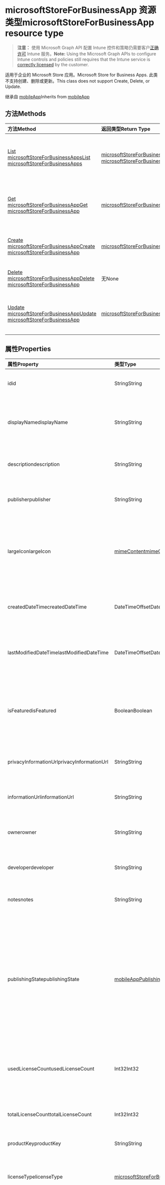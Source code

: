 # <a name="microsoftstoreforbusinessapp-resource-type"></a><span data-ttu-id="8165b-101">microsoftStoreForBusinessApp 资源类型</span><span class="sxs-lookup"><span data-stu-id="8165b-101">microsoftStoreForBusinessApp resource type</span></span>

> <span data-ttu-id="8165b-102">**注意：** 使用 Microsoft Graph API 配置 Intune 控件和策略仍需要客户[正确许可](https://go.microsoft.com/fwlink/?linkid=839381) Intune 服务。</span><span class="sxs-lookup"><span data-stu-id="8165b-102">**Note:** Using the Microsoft Graph APIs to configure Intune controls and policies still requires that the Intune service is [correctly licensed](https://go.microsoft.com/fwlink/?linkid=839381) by the customer.</span></span>

<span data-ttu-id="8165b-103">适用于企业的 Microsoft Store 应用。</span><span class="sxs-lookup"><span data-stu-id="8165b-103">Microsoft Store for Business Apps.</span></span> <span data-ttu-id="8165b-104">此类不支持创建、删除或更新。</span><span class="sxs-lookup"><span data-stu-id="8165b-104">This class does not support Create, Delete, or Update.</span></span>

<span data-ttu-id="8165b-105">继承自 [mobileApp](../resources/intune_apps_mobileapp.md)</span><span class="sxs-lookup"><span data-stu-id="8165b-105">Inherits from [mobileApp](../resources/intune_apps_mobileapp.md)</span></span>

## <a name="methods"></a><span data-ttu-id="8165b-106">方法</span><span class="sxs-lookup"><span data-stu-id="8165b-106">Methods</span></span>
|<span data-ttu-id="8165b-107">方法</span><span class="sxs-lookup"><span data-stu-id="8165b-107">Method</span></span>|<span data-ttu-id="8165b-108">返回类型</span><span class="sxs-lookup"><span data-stu-id="8165b-108">Return Type</span></span>|<span data-ttu-id="8165b-109">说明</span><span class="sxs-lookup"><span data-stu-id="8165b-109">Description</span></span>|
|:---|:---|:---|
|[<span data-ttu-id="8165b-110">List microsoftStoreForBusinessApps</span><span class="sxs-lookup"><span data-stu-id="8165b-110">List microsoftStoreForBusinessApps</span></span>](../api/intune_apps_microsoftstoreforbusinessapp_list.md)|<span data-ttu-id="8165b-111">[microsoftStoreForBusinessApp](../resources/intune_apps_microsoftstoreforbusinessapp.md) 集合</span><span class="sxs-lookup"><span data-stu-id="8165b-111">[microsoftStoreForBusinessApp](../resources/intune_apps_microsoftstoreforbusinessapp.md) collection</span></span>|<span data-ttu-id="8165b-112">列出 [microsoftStoreForBusinessApp](../resources/intune_apps_microsoftstoreforbusinessapp.md) 对象的属性和关系。</span><span class="sxs-lookup"><span data-stu-id="8165b-112">List properties and relationships of the [microsoftStoreForBusinessApp](../resources/intune_apps_microsoftstoreforbusinessapp.md) objects.</span></span>|
|[<span data-ttu-id="8165b-113">Get microsoftStoreForBusinessApp</span><span class="sxs-lookup"><span data-stu-id="8165b-113">Get microsoftStoreForBusinessApp</span></span>](../api/intune_apps_microsoftstoreforbusinessapp_get.md)|[<span data-ttu-id="8165b-114">microsoftStoreForBusinessApp</span><span class="sxs-lookup"><span data-stu-id="8165b-114">microsoftStoreForBusinessApp</span></span>](../resources/intune_apps_microsoftstoreforbusinessapp.md)|<span data-ttu-id="8165b-115">读取 [microsoftStoreForBusinessApp](../resources/intune_apps_microsoftstoreforbusinessapp.md) 对象的属性和关系。</span><span class="sxs-lookup"><span data-stu-id="8165b-115">Read properties and relationships of the [microsoftStoreForBusinessApp](../resources/intune_apps_microsoftstoreforbusinessapp.md) object.</span></span>|
|[<span data-ttu-id="8165b-116">Create microsoftStoreForBusinessApp</span><span class="sxs-lookup"><span data-stu-id="8165b-116">Create microsoftStoreForBusinessApp</span></span>](../api/intune_apps_microsoftstoreforbusinessapp_create.md)|[<span data-ttu-id="8165b-117">microsoftStoreForBusinessApp</span><span class="sxs-lookup"><span data-stu-id="8165b-117">microsoftStoreForBusinessApp</span></span>](../resources/intune_apps_microsoftstoreforbusinessapp.md)|<span data-ttu-id="8165b-118">创建新的 [microsoftStoreForBusinessApp](../resources/intune_apps_microsoftstoreforbusinessapp.md) 对象。</span><span class="sxs-lookup"><span data-stu-id="8165b-118">Create a new [microsoftStoreForBusinessApp](../resources/intune_apps_microsoftstoreforbusinessapp.md) object.</span></span>|
|[<span data-ttu-id="8165b-119">Delete microsoftStoreForBusinessApp</span><span class="sxs-lookup"><span data-stu-id="8165b-119">Delete microsoftStoreForBusinessApp</span></span>](../api/intune_apps_microsoftstoreforbusinessapp_delete.md)|<span data-ttu-id="8165b-120">无</span><span class="sxs-lookup"><span data-stu-id="8165b-120">None</span></span>|<span data-ttu-id="8165b-121">删除 [microsoftStoreForBusinessApp](../resources/intune_apps_microsoftstoreforbusinessapp.md)。</span><span class="sxs-lookup"><span data-stu-id="8165b-121">Deletes a [microsoftStoreForBusinessApp](../resources/intune_apps_microsoftstoreforbusinessapp.md).</span></span>|
|[<span data-ttu-id="8165b-122">Update microsoftStoreForBusinessApp</span><span class="sxs-lookup"><span data-stu-id="8165b-122">Update microsoftStoreForBusinessApp</span></span>](../api/intune_apps_microsoftstoreforbusinessapp_update.md)|[<span data-ttu-id="8165b-123">microsoftStoreForBusinessApp</span><span class="sxs-lookup"><span data-stu-id="8165b-123">microsoftStoreForBusinessApp</span></span>](../resources/intune_apps_microsoftstoreforbusinessapp.md)|<span data-ttu-id="8165b-124">更新 [microsoftStoreForBusinessApp](../resources/intune_apps_microsoftstoreforbusinessapp.md) 对象的属性。</span><span class="sxs-lookup"><span data-stu-id="8165b-124">Update the properties of a [microsoftStoreForBusinessApp](../resources/intune_apps_microsoftstoreforbusinessapp.md) object.</span></span>|

## <a name="properties"></a><span data-ttu-id="8165b-125">属性</span><span class="sxs-lookup"><span data-stu-id="8165b-125">Properties</span></span>
|<span data-ttu-id="8165b-126">属性</span><span class="sxs-lookup"><span data-stu-id="8165b-126">Property</span></span>|<span data-ttu-id="8165b-127">类型</span><span class="sxs-lookup"><span data-stu-id="8165b-127">Type</span></span>|<span data-ttu-id="8165b-128">说明</span><span class="sxs-lookup"><span data-stu-id="8165b-128">Description</span></span>|
|:---|:---|:---|
|<span data-ttu-id="8165b-129">id</span><span class="sxs-lookup"><span data-stu-id="8165b-129">id</span></span>|<span data-ttu-id="8165b-130">String</span><span class="sxs-lookup"><span data-stu-id="8165b-130">String</span></span>|<span data-ttu-id="8165b-131">实体的键。</span><span class="sxs-lookup"><span data-stu-id="8165b-131">Key of the entity.</span></span> <span data-ttu-id="8165b-132">继承自 [mobileApp](../resources/intune_apps_mobileapp.md)</span><span class="sxs-lookup"><span data-stu-id="8165b-132">Inherited from [mobileApp](../resources/intune_apps_mobileapp.md)</span></span>|
|<span data-ttu-id="8165b-133">displayName</span><span class="sxs-lookup"><span data-stu-id="8165b-133">displayName</span></span>|<span data-ttu-id="8165b-134">String</span><span class="sxs-lookup"><span data-stu-id="8165b-134">String</span></span>|<span data-ttu-id="8165b-135">管理员提供或导入的应用标题。</span><span class="sxs-lookup"><span data-stu-id="8165b-135">The admin provided or imported title of the app.</span></span> <span data-ttu-id="8165b-136">继承自 [mobileApp](../resources/intune_apps_mobileapp.md)</span><span class="sxs-lookup"><span data-stu-id="8165b-136">Inherited from [mobileApp](../resources/intune_apps_mobileapp.md)</span></span>|
|<span data-ttu-id="8165b-137">description</span><span class="sxs-lookup"><span data-stu-id="8165b-137">description</span></span>|<span data-ttu-id="8165b-138">String</span><span class="sxs-lookup"><span data-stu-id="8165b-138">String</span></span>|<span data-ttu-id="8165b-139">应用的说明。</span><span class="sxs-lookup"><span data-stu-id="8165b-139">The description of the app.</span></span> <span data-ttu-id="8165b-140">继承自 [mobileApp](../resources/intune_apps_mobileapp.md)</span><span class="sxs-lookup"><span data-stu-id="8165b-140">Inherited from [mobileApp](../resources/intune_apps_mobileapp.md)</span></span>|
|<span data-ttu-id="8165b-141">publisher</span><span class="sxs-lookup"><span data-stu-id="8165b-141">publisher</span></span>|<span data-ttu-id="8165b-142">String</span><span class="sxs-lookup"><span data-stu-id="8165b-142">String</span></span>|<span data-ttu-id="8165b-143">应用的发布者。</span><span class="sxs-lookup"><span data-stu-id="8165b-143">The publisher of the app.</span></span> <span data-ttu-id="8165b-144">继承自 [mobileApp](../resources/intune_apps_mobileapp.md)</span><span class="sxs-lookup"><span data-stu-id="8165b-144">Inherited from [mobileApp](../resources/intune_apps_mobileapp.md)</span></span>|
|<span data-ttu-id="8165b-145">largeIcon</span><span class="sxs-lookup"><span data-stu-id="8165b-145">largeIcon</span></span>|[<span data-ttu-id="8165b-146">mimeContent</span><span class="sxs-lookup"><span data-stu-id="8165b-146">mimeContent</span></span>](../resources/intune_shared_mimecontent.md)|<span data-ttu-id="8165b-147">要显示在应用详细信息中并用于图标上传的大图标。</span><span class="sxs-lookup"><span data-stu-id="8165b-147">The large icon, to be displayed in the app details and used for upload of the icon.</span></span> <span data-ttu-id="8165b-148">继承自 [mobileApp](../resources/intune_apps_mobileapp.md)</span><span class="sxs-lookup"><span data-stu-id="8165b-148">Inherited from [mobileApp](../resources/intune_apps_mobileapp.md)</span></span>|
|<span data-ttu-id="8165b-149">createdDateTime</span><span class="sxs-lookup"><span data-stu-id="8165b-149">createdDateTime</span></span>|<span data-ttu-id="8165b-150">DateTimeOffset</span><span class="sxs-lookup"><span data-stu-id="8165b-150">DateTimeOffset</span></span>|<span data-ttu-id="8165b-151">创建应用的日期和时间。</span><span class="sxs-lookup"><span data-stu-id="8165b-151">The date and time the app was created.</span></span> <span data-ttu-id="8165b-152">继承自 [mobileApp](../resources/intune_apps_mobileapp.md)</span><span class="sxs-lookup"><span data-stu-id="8165b-152">Inherited from [mobileApp](../resources/intune_apps_mobileapp.md)</span></span>|
|<span data-ttu-id="8165b-153">lastModifiedDateTime</span><span class="sxs-lookup"><span data-stu-id="8165b-153">lastModifiedDateTime</span></span>|<span data-ttu-id="8165b-154">DateTimeOffset</span><span class="sxs-lookup"><span data-stu-id="8165b-154">DateTimeOffset</span></span>|<span data-ttu-id="8165b-155">上次修改应用的日期和时间。</span><span class="sxs-lookup"><span data-stu-id="8165b-155">The date and time the app was last modified.</span></span> <span data-ttu-id="8165b-156">继承自 [mobileApp](../resources/intune_apps_mobileapp.md)</span><span class="sxs-lookup"><span data-stu-id="8165b-156">Inherited from [mobileApp](../resources/intune_apps_mobileapp.md)</span></span>|
|<span data-ttu-id="8165b-157">isFeatured</span><span class="sxs-lookup"><span data-stu-id="8165b-157">isFeatured</span></span>|<span data-ttu-id="8165b-158">Boolean</span><span class="sxs-lookup"><span data-stu-id="8165b-158">Boolean</span></span>|<span data-ttu-id="8165b-159">指示应用是否被管理员标记为特色的值 继承自 [mobileApp](../resources/intune_apps_mobileapp.md)</span><span class="sxs-lookup"><span data-stu-id="8165b-159">The value indicating whether the app is marked as featured by the admin. Inherited from [mobileApp](../resources/intune_apps_mobileapp.md)</span></span>|
|<span data-ttu-id="8165b-160">privacyInformationUrl</span><span class="sxs-lookup"><span data-stu-id="8165b-160">privacyInformationUrl</span></span>|<span data-ttu-id="8165b-161">String</span><span class="sxs-lookup"><span data-stu-id="8165b-161">String</span></span>|<span data-ttu-id="8165b-162">隐私声明 Url。</span><span class="sxs-lookup"><span data-stu-id="8165b-162">The privacy statement Url.</span></span> <span data-ttu-id="8165b-163">继承自 [mobileApp](../resources/intune_apps_mobileapp.md)</span><span class="sxs-lookup"><span data-stu-id="8165b-163">Inherited from [mobileApp](../resources/intune_apps_mobileapp.md)</span></span>|
|<span data-ttu-id="8165b-164">informationUrl</span><span class="sxs-lookup"><span data-stu-id="8165b-164">informationUrl</span></span>|<span data-ttu-id="8165b-165">String</span><span class="sxs-lookup"><span data-stu-id="8165b-165">String</span></span>|<span data-ttu-id="8165b-166">详细信息 Url。</span><span class="sxs-lookup"><span data-stu-id="8165b-166">The more information Url.</span></span> <span data-ttu-id="8165b-167">继承自 [mobileApp](../resources/intune_apps_mobileapp.md)</span><span class="sxs-lookup"><span data-stu-id="8165b-167">Inherited from [mobileApp](../resources/intune_apps_mobileapp.md)</span></span>|
|<span data-ttu-id="8165b-168">owner</span><span class="sxs-lookup"><span data-stu-id="8165b-168">owner</span></span>|<span data-ttu-id="8165b-169">String</span><span class="sxs-lookup"><span data-stu-id="8165b-169">String</span></span>|<span data-ttu-id="8165b-170">应用的所有者。</span><span class="sxs-lookup"><span data-stu-id="8165b-170">The owner of the app.</span></span> <span data-ttu-id="8165b-171">继承自 [mobileApp](../resources/intune_apps_mobileapp.md)</span><span class="sxs-lookup"><span data-stu-id="8165b-171">Inherited from [mobileApp](../resources/intune_apps_mobileapp.md)</span></span>|
|<span data-ttu-id="8165b-172">developer</span><span class="sxs-lookup"><span data-stu-id="8165b-172">developer</span></span>|<span data-ttu-id="8165b-173">String</span><span class="sxs-lookup"><span data-stu-id="8165b-173">String</span></span>|<span data-ttu-id="8165b-174">应用的开发者。</span><span class="sxs-lookup"><span data-stu-id="8165b-174">The developer of the app.</span></span> <span data-ttu-id="8165b-175">继承自 [mobileApp](../resources/intune_apps_mobileapp.md)</span><span class="sxs-lookup"><span data-stu-id="8165b-175">Inherited from [mobileApp](../resources/intune_apps_mobileapp.md)</span></span>|
|<span data-ttu-id="8165b-176">notes</span><span class="sxs-lookup"><span data-stu-id="8165b-176">notes</span></span>|<span data-ttu-id="8165b-177">String</span><span class="sxs-lookup"><span data-stu-id="8165b-177">String</span></span>|<span data-ttu-id="8165b-178">应用的备注。</span><span class="sxs-lookup"><span data-stu-id="8165b-178">Notes for the app.</span></span> <span data-ttu-id="8165b-179">继承自 [mobileApp](../resources/intune_apps_mobileapp.md)</span><span class="sxs-lookup"><span data-stu-id="8165b-179">Inherited from [mobileApp](../resources/intune_apps_mobileapp.md)</span></span>|
|<span data-ttu-id="8165b-180">publishingState</span><span class="sxs-lookup"><span data-stu-id="8165b-180">publishingState</span></span>|[<span data-ttu-id="8165b-181">mobileAppPublishingState</span><span class="sxs-lookup"><span data-stu-id="8165b-181">mobileAppPublishingState</span></span>](../resources/intune_apps_mobileapppublishingstate.md)|<span data-ttu-id="8165b-182">应用的发布状态。</span><span class="sxs-lookup"><span data-stu-id="8165b-182">The publishing state for the app.</span></span> <span data-ttu-id="8165b-183">除非应用已发布，否则无法分配应用。</span><span class="sxs-lookup"><span data-stu-id="8165b-183">The app cannot be assigned unless the app is published.</span></span> <span data-ttu-id="8165b-184">继承自[mobileApp](../resources/intune_apps_mobileapp.md)。</span><span class="sxs-lookup"><span data-stu-id="8165b-184">Inherited from [mobileApp](../resources/intune_apps_mobileapp.md).</span></span> <span data-ttu-id="8165b-185">可取值为：`notPublished`、`processing`、`published`。</span><span class="sxs-lookup"><span data-stu-id="8165b-185">Possible values are: `notPublished`, `processing`, `published`.</span></span>|
|<span data-ttu-id="8165b-186">usedLicenseCount</span><span class="sxs-lookup"><span data-stu-id="8165b-186">usedLicenseCount</span></span>|<span data-ttu-id="8165b-187">Int32</span><span class="sxs-lookup"><span data-stu-id="8165b-187">Int32</span></span>|<span data-ttu-id="8165b-188">使用中的适用于企业的 Microsoft Store 许可证数。</span><span class="sxs-lookup"><span data-stu-id="8165b-188">The number of Microsoft Store for Business licenses in use.</span></span>|
|<span data-ttu-id="8165b-189">totalLicenseCount</span><span class="sxs-lookup"><span data-stu-id="8165b-189">totalLicenseCount</span></span>|<span data-ttu-id="8165b-190">Int32</span><span class="sxs-lookup"><span data-stu-id="8165b-190">Int32</span></span>|<span data-ttu-id="8165b-191">适用于企业的 Microsoft Store 许可证总数。</span><span class="sxs-lookup"><span data-stu-id="8165b-191">The total number of Microsoft Store for Business licenses.</span></span>|
|<span data-ttu-id="8165b-192">productKey</span><span class="sxs-lookup"><span data-stu-id="8165b-192">productKey</span></span>|<span data-ttu-id="8165b-193">String</span><span class="sxs-lookup"><span data-stu-id="8165b-193">String</span></span>|<span data-ttu-id="8165b-194">应用产品密钥</span><span class="sxs-lookup"><span data-stu-id="8165b-194">The app product key</span></span>|
|<span data-ttu-id="8165b-195">licenseType</span><span class="sxs-lookup"><span data-stu-id="8165b-195">licenseType</span></span>|[<span data-ttu-id="8165b-196">microsoftStoreForBusinessLicenseType</span><span class="sxs-lookup"><span data-stu-id="8165b-196">microsoftStoreForBusinessLicenseType</span></span>](../resources/intune_apps_microsoftstoreforbusinesslicensetype.md)|<span data-ttu-id="8165b-197">应用程序许可证类型。</span><span class="sxs-lookup"><span data-stu-id="8165b-197">The app license type.</span></span> <span data-ttu-id="8165b-198">可取值为：`offline`、`online`。</span><span class="sxs-lookup"><span data-stu-id="8165b-198">Possible values are: `offline`, `online`.</span></span>|
|<span data-ttu-id="8165b-199">packageIdentityName</span><span class="sxs-lookup"><span data-stu-id="8165b-199">packageIdentityName</span></span>|<span data-ttu-id="8165b-200">String</span><span class="sxs-lookup"><span data-stu-id="8165b-200">String</span></span>|<span data-ttu-id="8165b-201">应用包标识符</span><span class="sxs-lookup"><span data-stu-id="8165b-201">The app package identifier</span></span>|

## <a name="relationships"></a><span data-ttu-id="8165b-202">关系</span><span class="sxs-lookup"><span data-stu-id="8165b-202">Relationships</span></span>
|<span data-ttu-id="8165b-203">关系</span><span class="sxs-lookup"><span data-stu-id="8165b-203">Relationship</span></span>|<span data-ttu-id="8165b-204">类型</span><span class="sxs-lookup"><span data-stu-id="8165b-204">Type</span></span>|<span data-ttu-id="8165b-205">说明</span><span class="sxs-lookup"><span data-stu-id="8165b-205">Description</span></span>|
|:---|:---|:---|
|<span data-ttu-id="8165b-206">categories</span><span class="sxs-lookup"><span data-stu-id="8165b-206">categories</span></span>|<span data-ttu-id="8165b-207">[mobileAppCategory](../resources/intune_apps_mobileappcategory.md) 集合</span><span class="sxs-lookup"><span data-stu-id="8165b-207">[mobileAppCategory](../resources/intune_apps_mobileappcategory.md) collection</span></span>|<span data-ttu-id="8165b-208">此应用的类别列表。</span><span class="sxs-lookup"><span data-stu-id="8165b-208">The list of categories for this app.</span></span> <span data-ttu-id="8165b-209">继承自 [mobileApp](../resources/intune_apps_mobileapp.md)</span><span class="sxs-lookup"><span data-stu-id="8165b-209">Inherited from [mobileApp](../resources/intune_apps_mobileapp.md)</span></span>|
|<span data-ttu-id="8165b-210">assignments</span><span class="sxs-lookup"><span data-stu-id="8165b-210">assignments</span></span>|<span data-ttu-id="8165b-211">[mobileAppAssignment](../resources/intune_apps_mobileappassignment.md) 集合</span><span class="sxs-lookup"><span data-stu-id="8165b-211">[mobileAppAssignment](../resources/intune_apps_mobileappassignment.md) collection</span></span>|<span data-ttu-id="8165b-212">此移动应用的组分配的列表。</span><span class="sxs-lookup"><span data-stu-id="8165b-212">The list of group assignments for this mobile app.</span></span> <span data-ttu-id="8165b-213">继承自 [mobileApp](../resources/intune_apps_mobileapp.md)</span><span class="sxs-lookup"><span data-stu-id="8165b-213">Inherited from [mobileApp](../resources/intune_apps_mobileapp.md)</span></span>|

## <a name="json-representation"></a><span data-ttu-id="8165b-214">JSON 表示形式</span><span class="sxs-lookup"><span data-stu-id="8165b-214">JSON Representation</span></span>
<span data-ttu-id="8165b-215">下面是资源的 JSON 表示形式。</span><span class="sxs-lookup"><span data-stu-id="8165b-215">Here is a JSON representation of the resource.</span></span>
<!-- {
  "blockType": "resource",
  "keyProperty": "id",
  "@odata.type": "microsoft.graph.microsoftStoreForBusinessApp"
}
-->
``` json
{
  "@odata.type": "#microsoft.graph.microsoftStoreForBusinessApp",
  "id": "String (identifier)",
  "displayName": "String",
  "description": "String",
  "publisher": "String",
  "largeIcon": {
    "@odata.type": "microsoft.graph.mimeContent",
    "type": "String",
    "value": "binary"
  },
  "createdDateTime": "String (timestamp)",
  "lastModifiedDateTime": "String (timestamp)",
  "isFeatured": true,
  "privacyInformationUrl": "String",
  "informationUrl": "String",
  "owner": "String",
  "developer": "String",
  "notes": "String",
  "publishingState": "String",
  "usedLicenseCount": 1024,
  "totalLicenseCount": 1024,
  "productKey": "String",
  "licenseType": "String",
  "packageIdentityName": "String"
}
```



